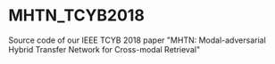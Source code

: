 # MHTN_TCYB2018
Source code of our IEEE TCYB 2018 paper "MHTN: Modal-adversarial Hybrid Transfer Network for Cross-modal Retrieval"
